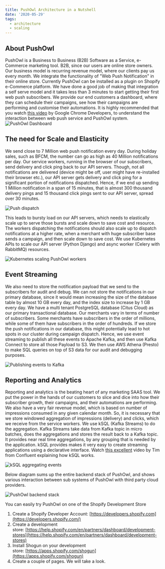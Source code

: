 ```yaml
---
title: PushOwl Architecture in a Nutshell
date: '2020-05-29'
tags:
  - architecture
  - scaling
---
```


## About PushOwl

PushOwl is a Business to Business (B2B) Software as a Service, e-Commerce marketing tool. B2B, since our users are online store owners. Our business model is recurring revenue model, where our clients pay us every month. We integrate the functionality of "Web Push Notification" in their online store. Currently PushOwl can be installed as a plugin on Shopify e-Commerce platform. We have done a good job of making that integration a self serve model and it takes less than 3 minutes to start getting their first web push subscribers. We provide our end customers a dashboard, where they can schedule their campaigns, see how their campaigns are performing and customise their automations. It is highly recommended that you watch [this video](https://www.youtube.com/watch?v=ggUY0Q4f5ok) by Google Chrome Developers, to understand the interaction between web push service and PushOwl system.
![PushOwl Dashboard](/images/pushowl-architecture/dashboard.png 'A view of PushOwl dashboard')

## The need for Scale and Elasticity

We send close to 7 Million web push notification every day. During holiday sales, such as BFCM, the number can go as high as 40 Million notifications per day. Our service workers, running in the browser of our subscribers, send delivery and click ping back to our API servers. Though, not all notifications are delivered (device might be off, user might have re-installed their browser etc.), our API server gets delivery and click ping for a significant portion of notifications dispatched. Hence, if we end up sending 1 Million notification in a span of 15 minutes, that is almost 300 thousand delivery pings and 15 thousand click pings sent to our API server, spread over 30 minutes.

![Push dispatch](/images/pushowl-architecture/push_dispatch.png 'An illustration of how push dispatch works')

This leads to bursty load on our API servers, which needs to elastically scale up to serve those bursts and scale down to save cost and resource. The workers dispatching the notifications should also scale up to dispatch notifications at a higher rate, when a merchant with huge subscriber base sends a campaign, and then scale down to save cost. We use Kubernetes APIs to scale our API server (Python Django) and async worker (Celery with RabbitMQ) resources.

![Kubernetes scaling PushOwl workers](/images/pushowl-architecture/kubernetes.png 'We use Kubernetes to autoscale our workers')

## Event Streaming

We also need to store the notification payload that we send to the subscribers for audit and debug. We can not store the notifications in our primary database, since it would mean increasing the size of the database table by almost 10 GB every day, and the index size to increase by 1 GB every day. We have a multi tenant PostgreSQL database (Citus Cloud) as our primary transactional database. Our merchants vary in terms of number of subscribers. Some merchants have subscribers in the order of millions, while some of them have subscribers in the order of hundreds. If we store the push notifications in our database, this might potentially lead to hot spots in our cluster during campaign dispatch. Hence, we use event streaming to publish all these events to Apache Kafka, and then use Kafka Connect to store all those Payload to S3. We then use AWS Athena (Presto) to make SQL queries on top of S3 data for our audit and debugging purposes.

![Publishing events to Kafka](/images/pushowl-architecture/kafka.png 'PushOwl uses Apache Kafka to publish events and Kafka Connect to save those events to S3')

## Reporting and Analytics

Reporting and analytics is the beating heart of any marketing SAAS tool. We put the power in the hands of our customers to slice and dice into how their subscriber growth, their campaigns, and their automations are performing. We also have a very fair revenue model, which is based on number of impressions consumed in any given calendar month. So, it is necessary that we store windowed aggregation of impressions (delivery) and clicks, which we receive from the service workers. We use kSQL (Kafka Streams) to do the aggregation. Kafka Streams take data from Kafka topic in micro batches, does the aggregations and stores the result back to a Kafka topic. It provides near real time aggregations, by any grouping that is needed by the application. kSQL provides makes it very easy to create streaming applications using a declarative interface. Watch [this excellent](https://www.youtube.com/watch?v=C-rUyWmRJSQ) video by Tim from Confluent explaining how kSQL works.

![kSQL aggregating events](/images/pushowl-architecture/ksql.png 'kSQL aggregates events and stores back to Kafka. Kafka connect saves those aggregations to Citus')

Below diagram sums up the entire backend stack of PushOwl, and shows various interaction between sub systems of PushOwl with third party cloud providers.

![PushOwl backend stack](/images/pushowl-architecture/po_stack.jpg 'PushOwl backend stack showing interactions between various sub systems')

You can easily try PushOwl on one of the Shopify Development Store

1. Create a Shopify Developer Account: [https://developers.shopify.com](https://developers.shopify.com/)
2. Create a development store: [https://help.shopify.com/en/partners/dashboard/development-stores](https://help.shopify.com/en/partners/dashboard/development-stores)
3. Install Shogun on your development store: [https://apps.shopify.com/shogun](https://apps.shopify.com/shogun)
4. Create a couple of pages. We will take a look.
